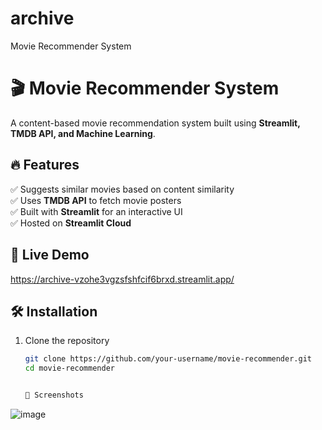 # archive
Movie Recommender System 
# 🎬 Movie Recommender System  

A content-based movie recommendation system built using **Streamlit, TMDB API, and Machine Learning**.  

## 🔥 Features  
✅ Suggests similar movies based on content similarity  
✅ Uses **TMDB API** to fetch movie posters  
✅ Built with **Streamlit** for an interactive UI  
✅ Hosted on **Streamlit Cloud**  

## 🚀 Live Demo  
https://archive-vzohe3vgzsfshfcif6brxd.streamlit.app/

## 🛠 Installation  
1. Clone the repository  
   ```bash
   git clone https://github.com/your-username/movie-recommender.git
   cd movie-recommender


   📌 Screenshots

![image](https://github.com/user-attachments/assets/b8f9ef98-8168-4fae-b736-841bedb69c27)
